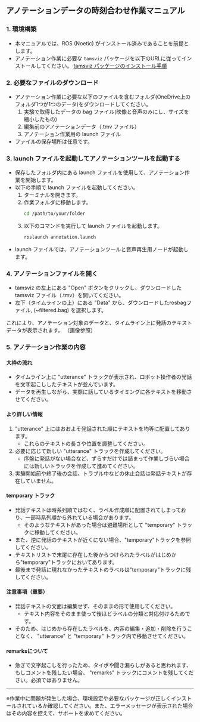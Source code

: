 
## アノテーションデータの時刻合わせ作業マニュアル

### 1. 環境構築

- 本マニュアルでは、ROS (Noetic) がインストール済みであることを前提とします。
- アノテーション作業に必要な `tamsviz` パッケージを以下のURLに従ってインストールしてください。
  [tamsviz パッケージのインストール手順](https://chatgpt.com/share/677d5201-bc90-8009-829d-cc0c69ecc43b)

### 2. 必要なファイルのダウンロード

- アノテーション作業に必要な以下のファイルを含むフォルダ(OneDrive上のフォルダ1つが1つのデータ)をダウンロードしてください。
  1. 実験で取得したデータの bag ファイル(映像と音声のみにし、サイズを縮小したもの)
  2. 編集前のアノテーションデータ（.tmv ファイル）
  3. アノテーション作業用の launch ファイル
- ファイルの保存場所は任意です。

### 3. launch ファイルを起動してアノテーションツールを起動する

- 保存したフォルダ内にある launch ファイルを使用して、アノテーション作業を開始します。
- 以下の手順で launch ファイルを起動してください。
  1. ターミナルを開きます。
  2. 作業フォルダに移動します。
     ```bash
     cd /path/to/your/folder
     ```
  3. 以下のコマンドを実行して launch ファイルを起動します。
     ```bash
     roslaunch annotation.launch
     ```
- launch ファイルでは、アノテーションツールと音声再生用ノードが起動します。

### 4. アノテーションファイルを開く

- tamsviz の左上にある "Open" ボタンをクリックし、ダウンロードした tamsviz ファイル（.tmv）を開いてください。
- 左下（タイムラインの上）にある "Data" から、ダウンロードしたrosbagファイル, (~filtered.bag) を選択します。

これにより、アノテーション対象のデータと、タイムライン上に発話のテキストデータが表示されます。
（画像参照）

### 5. アノテーション作業の内容

#### 大枠の流れ

- タイムライン上に "utterance" トラックが表示され、ロボット操作者の発話を文字起こししたテキストが並んでいます。
- データを再生しながら、実際に話しているタイミングに各テキストを移動させてください。

#### より詳しい情報

1. "utterance" 上にはおおよそ発話された順にテキストを均等に配置してあります。
   - これらのテキストの長さや位置を調整してください。
2. 必要に応じて新しい "utterance" トラックを作成してください。
   - 序盤に発話がない場合など、ずらすだけでは詰まって作業しづらい場合には新しいトラックを作成して進めてください。
3. 実験開始前や終了後の会話、トラブル中などの休止会話は発話テキストが存在していません。

#### temporary トラック

- 発話テキストは時系列順ではなく、ラベル作成順に配置されてしまっており、一部時系列順から外れている場合があります。
  - そのようなテキストがあった場合は避難場所として "temporary" トラックに移動してください。
- また、逆に発話のテキストが近くにない場合、"temporary"トラックを参照してください。
- テキストリストで末尾に存在した後からつけられたラベルがはじめから"temporary"トラックにおいてあります。
- 最後まで発話に現れなかったテキストのラベルは"temporary"トラックに残してください。

#### 注意事項（重要）

- 発話テキストの文面は編集せず、そのままの形で使用してください。
  - テキスト内容をそのまま使って後ほどラベルの分類と対応付けるためです。
- そのため、はじめから存在したラベルを、内容の編集・追加・削除を行うことなく、 "utterance" と "temporary" トラック内で移動させてください。

#### remarksについて

- 急ぎで文字起こしを行ったため、タイポや聞き漏らしがあると思われます、もしコメントを残したい場合、 "remarks" トラックにコメントを残してください。必須ではありません。

---

※作業中に問題が発生した場合、環境設定や必要なパッケージが正しくインストールされているか確認してください。また、エラーメッセージが表示された場合はその内容を控えて、サポートを求めてください。
